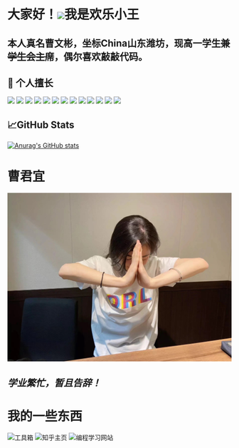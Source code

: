 # 大家好！<img src="https://raw.githubusercontent.com/MartinHeinz/MartinHeinz/master/wave.gif" width="30px">我是欢乐小王
## 本人真名曹文彬，坐标China山东潍坊，现高一学生~~兼学生会主席~~，偶尔喜欢敲敲代码。
## 🔧 个人擅长
![](https://img.shields.io/badge/OS-Linux-informational?style=flat&logo=linux&logoColor=white&color=2bbc8a)
![](https://img.shields.io/badge/Editor-IntelliJ_IDEA-informational?style=flat&logo=intellij-idea&logoColor=white&color=2bbc8a)
![](https://img.shields.io/badge/Code-Python-informational?style=flat&logo=python&logoColor=white&color=2bbc8a)
![](https://img.shields.io/badge/Code-JavaScript-informational?style=flat&logo=javascript&logoColor=white&color=2bbc8a)
![](https://img.shields.io/badge/Code-Golang-informational?style=flat&logo=go&logoColor=white&color=2bbc8a)
![](https://img.shields.io/badge/Code-Make-informational?style=flat&logo=cmake&logoColor=white&color=2bbc8a)
![](https://img.shields.io/badge/Code-Vue-informational?style=flat&logo=vue.js&logoColor=white&color=2bbc8a)
![](https://img.shields.io/badge/Shell-Bash-informational?style=flat&logo=gnu-bash&logoColor=white&color=2bbc8a)
![](https://img.shields.io/badge/Tools-PostgreSQL-informational?style=flat&logo=postgresql&logoColor=white&color=2bbc8a)
![](https://img.shields.io/badge/Tools-Docker-informational?style=flat&logo=docker&logoColor=white&color=2bbc8a)
![](https://img.shields.io/badge/Tools-Kubernetes-informational?style=flat&logo=kubernetes&logoColor=white&color=2bbc8a)
![](https://img.shields.io/badge/Tools-Red_Hat_OpenShift-informational?style=flat&logo=red-hat-open-shift&logoColor=white&color=2bbc8a)
![](https://img.shields.io/badge/Cloud-Digital_Ocean-informational?style=flat&logo=digitalocean&logoColor=white&color=2bbc8a)
## &#x1f4c8;GitHub Stats
[![Anurag's GitHub stats](https://github-readme-stats.vercel.app/api?username=XINGMOUREN)](https://github.com/anuraghazra/github-readme-stats)
# 曹君宜
![曹君宜](https://github.com/XINGMOUREN/XINGMOUREN/blob/main/images/personal%20introduce.jpg?raw=true)
## ***学业繁忙，暂且告辞！***
# 我的一些东西
![工具箱](https://a2638526782.rth1.me/)
![知乎主页](https://www.zhihu.com/people/gui-hua-ju-zhu)
![编程学习网站](https://www.runoob.com/)
